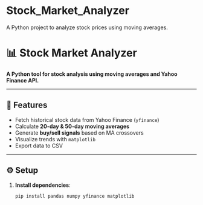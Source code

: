 # Stock_Market_Analyzer

A Python project to analyze stock prices using moving averages.

# 📊 Stock Market Analyzer

**A Python tool for stock analysis using moving averages and Yahoo Finance API.**

---

## 🚀 Features

- Fetch historical stock data from Yahoo Finance (`yfinance`)
- Calculate **20-day & 50-day moving averages**
- Generate **buy/sell signals** based on MA crossovers
- Visualize trends with `matplotlib`
- Export data to CSV

---

## ⚙️ Setup

1. **Install dependencies**:
   ```bash
   pip install pandas numpy yfinance matplotlib
   ```
